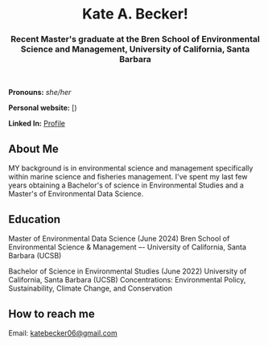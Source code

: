
<h1 align="center">Kate A. Becker! </h1>

<h3 align="center"> Recent Master's graduate at the Bren School of Environmental Science and Management, University of California, Santa Barbara  </h3>

<br>

**Pronouns:** *she/her* 

**Personal website:** [)

**Linked In:** [Profile](https://www.linkedin.com/in/kate-becker-b3163a193/)

## About Me
MY background is in environmental science and management specifically within marine science and fisheries management. I've spent my last few years obtaining a Bachelor's of science in Environmental Studies and a Master's of Environmental Data Science.

## Education 
Master of Environmental Data Science (June 2024)
Bren School of Environmental Science & Management –- University of California, Santa Barbara (UCSB)

Bachelor of Science in Environmental Studies (June 2022)
University of California, Santa Barbara (UCSB)
  Concentrations: Environmental Policy, Sustainability, Climate Change, and Conservation


## How to reach me
Email: katebecker06@gmail.com


<!--
**kateebeckerr/kateebeckerr** is a ✨ _special_ ✨ repository because its `README.md` (this file) appears on your GitHub profile.

Here are some ideas to get you started:

- 🔭 I’m currently working on ...
- experience
- 🌱 I’m currently learning ...
- 👯 I’m looking to collaborate on ...
- 🤔 I’m looking for help with ...
- 💬 Ask me about ...
- 📫 How to reach me: ...
- 😄 Pronouns: ...
- ⚡ Fun fact: ...
-->
